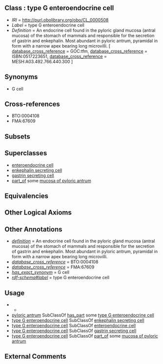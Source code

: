 
## Class : type G enteroendocrine cell

 * *IRI* = http://purl.obolibrary.org/obo/CL_0000508
 * *Label* = type G enteroendocrine cell
 * *Definition* = An endocrine cell found in the pyloric gland mucosa (antral mucosa) of the stomach of mammals and responsible for the secretion of gastrin and enkephalin. Most abundant in pyloric antrum, pyramidal in form with a narrow apex bearing long microvilli. [ [database_cross_reference](../../ef/oboInOwl#hasDbXref.md) = GOC:tfm, [database_cross_reference](../../ef/oboInOwl#hasDbXref.md) = ISBN:0517223651, [database_cross_reference](../../ef/oboInOwl#hasDbXref.md) = MESH:A03.492.766.440.300 ]

## Synonyms

 * G cell 

## Cross-references

 * BTO:0004108
 * FMA:67609

## Subsets


## Superclasses

 * [enteroendocrine cell](../../CL/64/CL_0000164.md)
 * [enkephalin secreting cell](../../CL/06/CL_0000506.md)
 * [gastrin secreting cell](../../CL/09/CL_0000509.md)
 * [part_of](../../BFO/50/BFO_0000050.md) some [mucosa of pyloric antrum](../../UBERON/97/UBERON_0004997.md)

## Equivalencies


## Other Logical Axioms


## Other Annotations

 * *[definition](../../IAO/15/IAO_0000115.md)* = An endocrine cell found in the pyloric gland mucosa (antral mucosa) of the stomach of mammals and responsible for the secretion of gastrin and enkephalin. Most abundant in pyloric antrum, pyramidal in form with a narrow apex bearing long microvilli.
 * *[database_cross_reference](../../ef/oboInOwl#hasDbXref.md)* = BTO:0004108
 * *[database_cross_reference](../../ef/oboInOwl#hasDbXref.md)* = FMA:67609
 * *[has_exact_synonym](../../ym/oboInOwl#hasExactSynonym.md)* = G cell 
 * *[rdf-schema#label](../../el/rdf-schema#label.md)* = type G enteroendocrine cell

## Usage

 * -
 * [pyloric antrum](../../UBERON/65/UBERON_0001165.md) SubClassOf [has_part](../../BFO/51/BFO_0000051.md) some [type G enteroendocrine cell](../../CL/08/CL_0000508.md)
 * [type G enteroendocrine cell](../../CL/08/CL_0000508.md) SubClassOf [enkephalin secreting cell](../../CL/06/CL_0000506.md)
 * [type G enteroendocrine cell](../../CL/08/CL_0000508.md) SubClassOf [enteroendocrine cell](../../CL/64/CL_0000164.md)
 * [type G enteroendocrine cell](../../CL/08/CL_0000508.md) SubClassOf [gastrin secreting cell](../../CL/09/CL_0000509.md)
 * [type G enteroendocrine cell](../../CL/08/CL_0000508.md) SubClassOf [part_of](../../BFO/50/BFO_0000050.md) some [mucosa of pyloric antrum](../../UBERON/97/UBERON_0004997.md)

## External Comments

